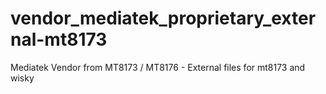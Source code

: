 # vendor_mediatek_proprietary_external-mt8173
Mediatek Vendor from MT8173 / MT8176 - External files for mt8173 and wisky
